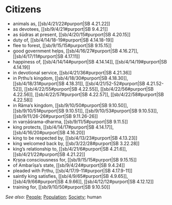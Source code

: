 # Citizens

* animals as, [[sb/4/21/22#purport|SB 4.21.22]]
* as devotees, [[sb/9/4/21#purport|SB 9.4.21]]
* as śūdras at present, [[sb/4/20/15#purport|SB 4.20.15]]
* duty of, [[sb/4/14/18-19#purport|SB 4.14.18-19]]
* flee to forest, [[sb/9/15/15#purport|SB 9.15.15]]
* good government helps, [[sb/4/16/27#purport|SB 4.16.27]], [[sb/4/17/11#purport|SB 4.17.11]]
* happiness of, [[sb/4/14/14#purport|SB 4.14.14]], [[sb/4/14/19#purport|SB 4.14.19]]
* in devotional service, [[sb/4/21/36#purport|SB 4.21.36]]
* in Pṛthu’s kingdom, [[sb/4/18/30#purport|SB 4.18.30]], [[sb/4/18/31#purport|SB 4.18.31]], [[sb/4/21/52-52#purport|SB 4.21.52-52]], [[sb/4/22/55#purport|SB 4.22.55]], [[sb/4/22/56#purport|SB 4.22.56]], [[sb/4/22/57#purport|SB 4.22.57]], [[sb/4/22/58#purport|SB 4.22.58]]
* in Rāma’s kingdom, [[sb/9/10/50#purport|SB 9.10.50]], [[sb/9/10/51#purport|SB 9.10.51]], [[sb/9/10/53#purport|SB 9.10.53]], [[sb/9/11/26-26#purport|SB 9.11.26-26]]
* in varṇāśrama-dharma, [[sb/9/11/5#purport|SB 9.11.5]]
* king protects, [[sb/4/14/17#purport|SB 4.14.17]], [[sb/4/16/20#purport|SB 4.16.20]]
* king to be respected by, [[sb/4/13/23#purport|SB 4.13.23]]
* king welcomed back by, [[sb/3/22/28#purport|SB 3.22.28]]
* king’s relationship to, [[sb/4/21/6#purport|SB 4.21.6]], [[sb/4/21/22#purport|SB 4.21.22]]
* Kṛṣṇa consciousness for, [[sb/9/15/15#purport|SB 9.15.15]]
* of Ambarīṣa’s state, [[sb/9/4/24#purport|SB 9.4.24]]
* pleaded with Pṛthu, [[sb/4/17/9-11#purport|SB 4.17.9-11]]
* saintly king satisfies, [[sb/4/9/65#purport|SB 4.9.65]], [[sb/4/9/66#purport|SB 4.9.66]], [[sb/4/12/12#purport|SB 4.12.12]]
* training for, [[sb/9/10/50#purport|SB 9.10.50]]

*See also:* [People](entries/people.md); [Population](entries/population.md); [Society](entries/society.md); human
